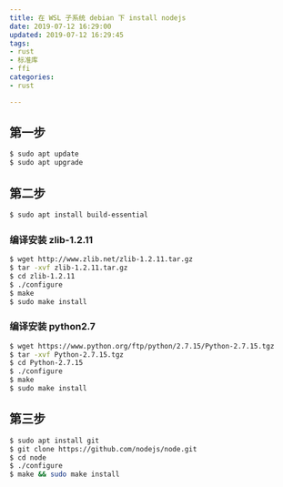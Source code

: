 ```yaml
---
title: 在 WSL 子系统 debian 下 install nodejs
date: 2019-07-12 16:29:00
updated: 2019-07-12 16:29:45
tags: 
- rust
- 标准库
- ffi
categories: 
- rust

---
```

## 第一步
```bash
$ sudo apt update
$ sudo apt upgrade
```
## 第二步
```bash
$ sudo apt install build-essential
```


<!--more-->


### 编译安装 zlib-1.2.11
```bash
$ wget http://www.zlib.net/zlib-1.2.11.tar.gz
$ tar -xvf zlib-1.2.11.tar.gz
$ cd zlib-1.2.11
$ ./configure
$ make
$ sudo make install
```

### 编译安装 python2.7

```bash
$ wget https://www.python.org/ftp/python/2.7.15/Python-2.7.15.tgz
$ tar -xvf Python-2.7.15.tgz
$ cd Python-2.7.15
$ ./configure
$ make
$ sudo make install
```
## 第三步

```bash
$ sudo apt install git
$ git clone https://github.com/nodejs/node.git
$ cd node
$ ./configure
$ make && sudo make install
```
